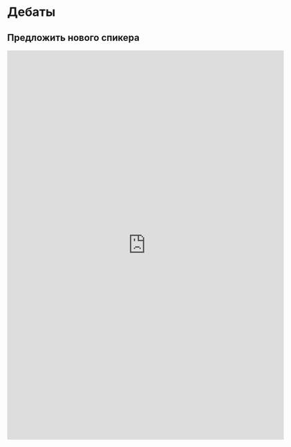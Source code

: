 <style>
  iframe.debate-contrib{
    width: revert-layer;
    height: revert-layer;
    min-height: 900px;
  }
  
  @media (max-width: 575.98px){
  iframe.debate-contrib{
    width: 100%;
    width: -moz-available;
    width: -webkit-fill-available;
    width: fill-available;
  }
  }
</style>




# Дебаты


## Предложить нового спикера

<iframe class="debate-contrib" src="https://docs.google.com/forms/d/e/1FAIpQLSfOi7BsKkBdFxTV_E3SluWP0EJ1x1VmohdsR5lN4v_mjKNpyw/viewform?embedded=true" width="640" height="900" frameborder="0" marginheight="0" marginwidth="0">Loading…</iframe>

